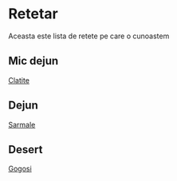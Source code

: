 # Retetar

Aceasta este lista de retete pe care o cunoastem

## Mic dejun

[Clatite](./retete/clatite.md)

## Dejun

[Sarmale](./retetar.md/sarmale.md)

## Desert

[Gogosi](./retetar.md/gogosi.md)
